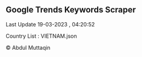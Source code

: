 

## Google Trends Keywords Scraper 
 
Last Update 19-03-2023 , 04:20:52

Country List :
VIETNAM.json



© Abdul Muttaqin 
